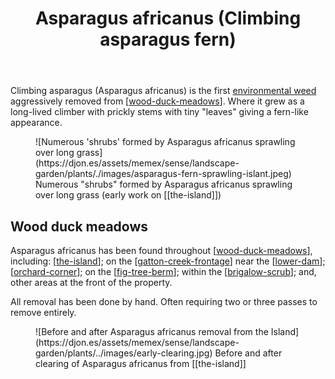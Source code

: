 ﻿---
tags:
- wood-duck-meadows
- plant
- weed
- introduced
title: Asparagus africanus (Climbing asparagus fern)
type: note
---
Climbing asparagus (Asparagus africanus) is the first [environmental weed](https://weeds.brisbane.qld.gov.au/weeds/climbing-asparagus-fern) aggressively removed from [[wood-duck-meadows]]. Where it grew as a long-lived climber with prickly stems with tiny "leaves" giving a fern-like appearance.

<figure markdown>
![Numerous 'shrubs' formed by Asparagus africanus sprawling over long grass](https://djon.es/assets/memex/sense/landscape-garden/plants/./images/asparagus-fern-sprawling-islant.jpeg)
<caption>Numerous "shrubs" formed by Asparagus africanus sprawling over long grass (early work on [[the-island]])</caption>
</figure>

## Wood duck meadows

Asparagus africanus has been found throughout [[wood-duck-meadows]], including: [[the-island]]; on the [[gatton-creek-frontage]] near the [[lower-dam]]; [[orchard-corner]]; on the [[fig-tree-berm]]; within the [[brigalow-scrub]]; and, other areas at the front of the property. 

All removal has been done by hand. Often requiring two or three passes to remove entirely.

<figure markdown>
![Before and after Asparagus africanus removal from the Island](https://djon.es/assets/memex/sense/landscape-garden/plants/../images/early-clearing.jpg)
<caption>Before and after clearing of Asparagus africanus from [[the-island]]</caption>
</figure>


[//begin]: # "Autogenerated link references for markdown compatibility"
[wood-duck-meadows]: ../wood-duck-meadows "Wood duck meadows"
[the-island]: ../the-island "The Island"
[gatton-creek-frontage]: ../gatton-creek-frontage "Gatton creek frontage"
[lower-dam]: ../lower-dam "The lower dam"
[orchard-corner]: ../orchard-corner "The Orchard (Orchard corner)"
[fig-tree-berm]: ../fig-tree-berm "Fig tree berm"
[brigalow-scrub]: ../brigalow-scrub "Brigalow scrub"
[//end]: # "Autogenerated link references"
